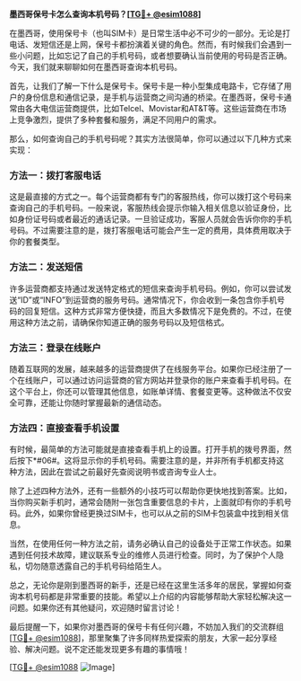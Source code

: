 **墨西哥保号卡怎么查询本机号码？[[TG💪+ @esim1088](https://t.me/s/esim1088)]**

在墨西哥，使用保号卡（也叫SIM卡）是日常生活中必不可少的一部分。无论是打电话、发短信还是上网，保号卡都扮演着关键的角色。然而，有时候我们会遇到一些小问题，比如忘记了自己的手机号码，或者想要确认当前使用的号码是否正确。今天，我们就来聊聊如何在墨西哥查询本机号码。

首先，让我们了解一下什么是保号卡。保号卡是一种小型集成电路卡，它存储了用户的身份信息和通信记录，是手机与运营商之间沟通的桥梁。在墨西哥，保号卡通常由各大电信运营商提供，比如Telcel、Movistar和AT&T等。这些运营商在市场上竞争激烈，提供了多种套餐和服务，满足不同用户的需求。

那么，如何查询自己的手机号码呢？其实方法很简单，你可以通过以下几种方式来实现：

### 方法一：拨打客服电话

这是最直接的方式之一。每个运营商都有专门的客服热线，你可以拨打这个号码来查询自己的手机号码。一般来说，客服热线会提示你输入相关信息以验证身份，比如身份证号码或者最近的通话记录。一旦验证成功，客服人员就会告诉你你的手机号码。不过需要注意的是，拨打客服电话可能会产生一定的费用，具体费用取决于你的套餐类型。

### 方法二：发送短信

许多运营商都支持通过发送特定格式的短信来查询手机号码。例如，你可以尝试发送“ID”或“INFO”到运营商的服务号码。通常情况下，你会收到一条包含你手机号码的回复短信。这种方式非常方便快捷，而且大多数情况下是免费的。不过，在使用这种方法之前，请确保你知道正确的服务号码以及短信格式。

### 方法三：登录在线账户

随着互联网的发展，越来越多的运营商提供了在线服务平台。如果你已经注册了一个在线账户，可以通过访问运营商的官方网站并登录你的账户来查看手机号码。在这个平台上，你还可以管理其他信息，如账单详情、套餐变更等。这种做法不仅安全可靠，还能让你随时掌握最新的通信动态。

### 方法四：直接查看手机设置

有时候，最简单的方法可能就是直接查看手机上的设置。打开手机的拨号界面，然后按下*#06#。这将显示你的手机号码。需要注意的是，并非所有手机都支持这种方法，因此在尝试之前最好先查阅说明书或咨询专业人士。

除了上述四种方法外，还有一些额外的小技巧可以帮助你更快地找到答案。比如，当你购买新手机时，通常会随附一张包含重要信息的卡片，上面就印有你的手机号码。此外，如果你曾经更换过SIM卡，也可以从之前的SIM卡包装盒中找到相关信息。

当然，在使用任何一种方法之前，请务必确认自己的设备处于正常工作状态。如果遇到任何技术故障，建议联系专业的维修人员进行检查。同时，为了保护个人隐私，切勿随意透露自己的手机号码给陌生人。

总之，无论你是刚到墨西哥的新手，还是已经在这里生活多年的居民，掌握如何查询本机号码都是非常重要的技能。希望以上介绍的内容能够帮助大家轻松解决这一问题。如果你还有其他疑问，欢迎随时留言讨论！

最后提醒一下，如果你对墨西哥的保号卡有任何兴趣，不妨加入我们的交流群组[[TG💪+ @esim1088](https://t.me/s/esim1088)]，那里聚集了许多同样热爱探索的朋友，大家一起分享经验、解决问题。说不定还能发现更多有趣的事情哦！

[[TG💪+ @esim1088](https://t.me/s/esim1088) ![Image](https://i.postimg.cc/4NQfJmqS/Snipaste-2025-05-13-00-14-12.png)]